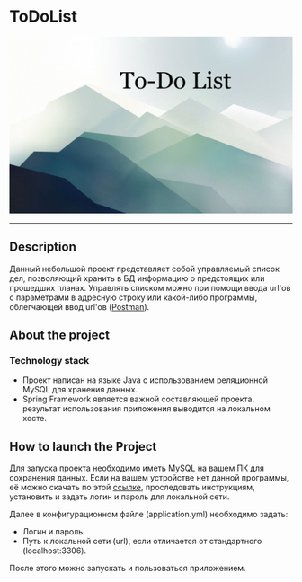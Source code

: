 # ToDoList

![Header](readme.assets/header.png)

------------

## Description

Данный небольшой проект представляет собой управляемый список дел,
позволяющий хранить в БД информацию о предстоящих или прошедших планах.
Управлять списком можно при помощи ввода url'ов с параметрами в адресную
строку или какой-либо программы, облегчающей ввод url'ов ([Postman](https://www.postman.com/ "https://www.postman.com/")).

## About the project

### Technology stack

- Проект написан на языке Java с использованием реляционной MySQL для
хранения данных.
- Spring Framework является важной составляющей проекта, результат
использования приложения выводится на локальном хосте.

## How to launch the Project

Для запуска проекта необходимо иметь MySQL на вашем ПК для сохранения данных.
Если на вашем устройстве нет данной программы, её можно скачать по этой
[ссылке](https://dev.mysql.com/downloads/workbench/ "https://dev.mysql.com/downloads/workbench/"),
проследовать инструкциям, установить и задать логин и пароль для локальной сети.

Далее в конфигурационном файле (application.yml) необходимо задать:
- Логин и пароль.
- Путь к локальной сети (url), если отличается от стандартного
  (localhost:3306).

После этого можно запускать и пользоваться приложением.
